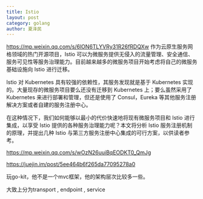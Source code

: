 ```yaml
---
title: Istio
layout: post
category: golang
author: 夏泽民
---
```

https://mp.weixin.qq.com/s/6lON6TLYVRy31R26fRDQXw
作为云原生服务网格领域的热门开源项目，Istio 可以为微服务提供无侵入的流量管理、安全通信、服务可见性等服务治理能力。目前越来越多的微服务项目开始考虑将自己的微服务基础设施向 Istio 进行迁移。

Istio 对 Kubernetes 具有较强的依赖性，其服务发现就是基于 Kubernetes 实现的。大量现存的微服务项目要么还没有迁移到 Kubernetes 上；要么虽然采用了 Kubernetes 来进行部署和管理，但还是使用了 Consul，Eureka 等其他服务注册解决方案或者自建的服务注册中心。

在这种情况下，我们如何能够以最小的代价快速地将现有微服务项目和 Istio 进行集成，以享受 Istio 提供的各种服务治理能力呢？本文将分析 Istio 服务注册机制的原理，并提出几种 Istio 与第三方服务注册中心集成的可行方案，以供读者参考。
<!-- more -->
https://mp.weixin.qq.com/s/wOzN26uuiBqEODKT0_QmJg

https://juejin.im/post/5ee464b6f265da77095278a0

玩go-kit，他不是一个mvc框架，他的架构层次比较多一些。

大致上分为transport , endpoint , service
